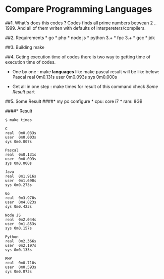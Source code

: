 # Compare Programming Languages
##1. What's does this codes ?
    Codes finds all prime numbers betwean 2 .. 1999.
    And all of them writen with defaults of interpereters/compilers.

##2. Requirements
    * go
    * php
    * node js
    * python 3.+
    * fpc 3.+
    * gcc
    * jdk

##3. Building
  make

##4. Geting execution time of codes
  there is two way to getting time of execution time of codes.
  * One by one : make **languages** like make pascal
    result will be like below:
      Pascal
      real  0m0.131s
      user  0m0.093s
      sys 0m0.000s

  * Get all in one step : make times
    for result of this command check _Some Result_ part

##5. Some Result
  ####* my pc configure
    * cpu: core i7
    * ram: 8GB

  ####* Result

    $ make times

    C
    real  0m0.033s
    user  0m0.003s
    sys 0m0.007s

    Pascal
    real  0m0.131s
    user  0m0.093s
    sys 0m0.000s

    Java
    real  0m1.916s
    user  0m1.690s
    sys 0m0.273s

    Go
    real  0m3.970s
    user  0m4.823s
    sys 0m0.423s

    Node JS
    real  0m2.044s
    user  0m1.853s
    sys 0m0.157s

    Python
    real  0m2.366s
    user  0m2.197s
    sys 0m0.133s

    PHP
    real  0m0.710s
    user  0m0.593s
    sys 0m0.073s